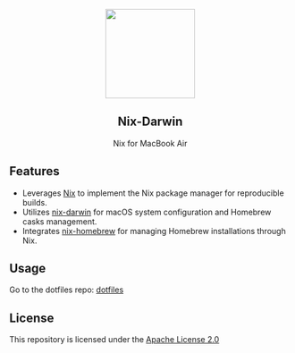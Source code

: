 <p align="center">
    <img src="https://1.gravatar.com/avatar/a9a8386448882291bd0082d2de054a9fa49a81f00c1c53917a675906e56737ff?size=512" width="160" />
    <h2 align="center">Nix-Darwin</h2>
</p>

<p align="center">Nix for MacBook Air</p>

## Features
- Leverages [Nix](https://nixos.org) to implement the Nix package manager for reproducible builds.
- Utilizes [nix-darwin](https://github.com/LnL7/nix-darwin) for macOS system configuration and Homebrew casks management.
- Integrates [nix-homebrew](https://github.com/zhaofengli/nix-homebrew) for managing Homebrew installations through Nix.

## Usage
Go to the dotfiles repo: [dotfiles](https://github.com/tahirmurata/dotfiles)

## License
This repository is licensed under the [Apache License 2.0](LICENSE)
